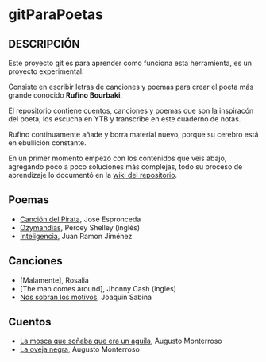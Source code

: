 # gitParaPoetas


## DESCRIPCIÓN

Este proyecto git es para aprender como funciona esta herramienta, es un proyecto experimental.

Consiste en escribir letras de canciones y poemas para crear el poeta más grande conocido **Rufino Bourbaki**.

El repositorio contiene cuentos, canciones y poemas que son la inspiracón del poeta, los escucha en YTB y transcribe en este cuaderno de notas. 

Rufino continuamente añade y borra material nuevo, porque su cerebro está en ebullición constante.

En un primer momento empezó con los contenidos que veis abajo, agregando poco a poco soluciones más complejas, todo su proceso de aprendizaje lo documentó en la [wiki del repositorio](https://github.com/jescuderobus/gitParaPoetas/wiki/git-D%C3%ADa-a-D%C3%ADa).


## Poemas

- [Canción del Pirata](poemas/Canci%C3%B3n%20del%20Pirata.md), José Espronceda
- [Ozymandias](poemas/Ozymandias.md), Percey Shelley (inglés)
- [Inteligencia](poemas/Inteligencia.md), Juan Ramon Jiménez


## Canciones

- [Malamente], Rosalia
- [The man comes around], Jhonny Cash (ingles)
- [Nos sobran los motivos](letrasCanciones/Nos%20sobran%20los%20motivos.md), Joaquin Sabina

## Cuentos

- [La mosca que soñaba que era un aguila](cuentos/La%20mosca%20que%20soñaba%20que%20era%20un%20aguila.md), Augusto Monterroso
- [La oveja negra](cuentos/La%20oveja%20negra.md), Augusto Monterroso


